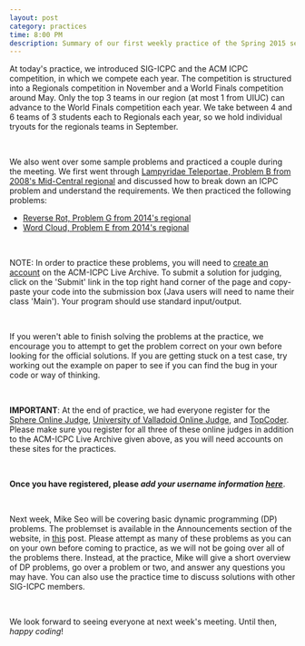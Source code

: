 ```yaml
---
layout: post
category: practices
time: 8:00 PM
description: Summary of our first weekly practice of the Spring 2015 semester.
---
```


At today's practice, we introduced SIG-ICPC and the ACM ICPC competition, in which we 
compete each year. The competition is structured into a Regionals competition in 
November and a World Finals competition around May. Only the top 3 teams in our 
region (at most 1 from UIUC) can advance to the World Finals competition each year. 
We take between 4 and 6 teams of 3 students each to Regionals each year, so we hold 
individual tryouts for the regionals teams in September.

<br/>

We also went over some sample problems and practiced a couple during the meeting. We 
first went through [Lampyridae Teleportae, Problem B from 2008's Mid-Central regional](https://icpcarchive.ecs.baylor.edu/index.php?option=com_onlinejudge&Itemid=8&category=334&page=show_problem&problem=2169) 
and discussed how to break down an ICPC problem and understand the requirements. We 
then practiced the following problems:

 * [Reverse Rot, Problem G from 2014's regional](https://icpcarchive.ecs.baylor.edu/index.php?option=com_onlinejudge&Itemid=8&category=662&page=show_problem&problem=4830)
 * [Word Cloud, Problem E from 2014's regional](https://icpcarchive.ecs.baylor.edu/index.php?option=com_onlinejudge&Itemid=8&category=662&page=show_problem&problem=4828)

</br>

NOTE: In order to practice these problems, you will need to [create an account](https://icpcarchive.ecs.baylor.edu/index.php?option=com_comprofiler&task=registers) 
on the ACM-ICPC Live Archive. To submit a solution for judging, click on the 'Submit' 
link in the top right hand corner of the page and copy-paste your code into the 
submission box (Java users will need to name their class 'Main'). Your program should 
use standard input/output.

<br/>

If you weren't able to finish solving the problems at the practice, we encourage you 
to attempt to get the problem correct on your own before looking for the official 
solutions. If you are getting stuck on a test case, try working out the example on 
paper to see if you can find the bug in your code or way of thinking.

<br/>

<b>IMPORTANT</b>: At the end of practice, we had everyone register for the 
[Sphere Online Judge](http://www.spoj.com), [University of Valladoid Online Judge](http://uva.onlinejudge.org), 
and [TopCoder](http://www.topcoder.com/tc). Please make sure you register for all 
three of these online judges in addition to the ACM-ICPC Live Archive given above, 
as you will need accounts on these sites for the practices.

<br/>

<b>Once you have registered, please <i>add your username information [here](http://goo.gl/forms/s65PX7rPps)</i></b>.

<br/>

Next week, Mike Seo will be covering basic dynamic programming (DP) problems. The 
problemset is available in the Announcements section of the website, in [this](/announcements/2015/02/03/practice-problems-for-the-week-of-feb-03.html) 
post. Please attempt as many of these problems as you can on your own before coming 
to practice, as we will not be going over all of the problems there. Instead, at the 
practice, Mike will give a short overview of DP problems, go over a problem or two, 
and answer any questions you may have. You can also use the practice time to discuss 
solutions with other SIG-ICPC members.

<br/>

We look forward to seeing everyone at next week's meeting. Until then, <i>happy 
coding</i>!
